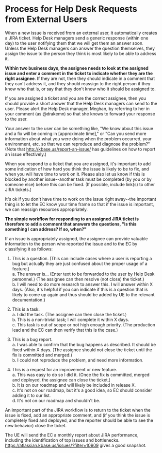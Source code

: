 # Process for Help Desk Requests from External Users

When a new issue is received from an external user, it automatically creates a JIRA ticket.
Help Desk managers send a generic response (within one day) to the user notifying them that we will get them an answer soon.
Unless the Help Desk managers can answer the question themselves, they assign the issue to the person they think is most likely to be able to address it.

**Within two business days, the assignee needs to look at the assigned issue and enter a comment in the ticket to indicate whether they are the right assignee**. If they are not, then they should indicate in a comment that they can't address it, and they should reassign to the right person if they know who that is, or say that they don't know who it should be assigned to.

If you are assigned a ticket and you are the correct assignee, then you should provide a short answer that the Help Desk managers can send to the user. Please alert the Help Desk manager, Meghan, by referring to her in your comment (as @drakemn) so that she knows to forward your response to the user.

Your answer to the user can be something like, "We know about this issue and a fix will be coming in [approximate time]," or "Can you send more information about what you were doing when the problem occurred, your environment, etc. so that we can reproduce and diagnose the problem?" (Note that http://kbase.us/report-an-issue/ has guidelines on how to report an issue effectively.)

When you respond to a ticket that you are assigned, it's important to add some indication of how hard you think the issue is likely to be to fix, and when you will have time to work on it. Please also let us know if this is blocked by another issue--another task must be completed (by you or by someone else) before this can be fixed. (If possible, include link(s) to other JIRA tickets.)

It's ok if you don't have time to work on the issue right away--the important thing is to let the EC know your time frame so that if the issue is important, we can reassign resources appropriately.

**The simple workflow for responding to an assigned JIRA ticket is therefore to add a comment that answers the questions, "Is this something I can address? If so, when?"**

If an issue is appropriately assigned, the assignee can provide valuable information to the person who reported the issue and to the EC by classifying it as follows:

1. This is a question. (This can include cases where a user is reporting a bug but actually they are just confused about the proper usage of a feature.)<br/>
  a. The answer is... (Enter text to be forwarded to the user by Help Desk personnel.) (The assignee can then resolve (not close) the ticket.)<br/>
  b. I will need to do more research to answer this. I will answer within X days.
    (Also, it's helpful if you can indicate if this is a question that is likely to come up again and thus should be added by UE to the relevant documentation.)
    
2. This is a task.<br/>
  a. I did the task. (The assignee can then close the ticket.)<br/>
  b. This is a non-trivial task; I will complete it within X days.<br/>
  c. This task is out of scope or not high enough priority. (The production lead and the EC can then verify that this is the case.)<br/>
  
3. This is a bug report.<br/>
  a. I was able to confirm that the bug happens as described. It should be fixed within X days. (The assignee should not close the ticket until the fix is committed and merged.)<br/>
  b. I could not reproduce the problem, and need more information.

4. This is a request for an improvement or new feature.<br/>
  a. This was easy to do so I did it. (Once the fix is committed, merged and deployed, the assignee can close the ticket.)<br/>
  b. It is on our roadmap and will likely be included in release X.<br/>
  c. It's not on our roadmap, but it's a good idea, so EC should consider adding it to our list.<br/>
  d. It's not on our roadmap and shouldn't be.

An important part of the JIRA workflow is to return to the ticket when the issue is fixed, add an appropriate comment, and (if you think the issue is completely fixed and deployed, and the reporter should be able to see the new behavior) close the ticket.

The UE will send the EC a monthly report about JIRA performance, including the identification of top issues and bottlenecks.
https://atlassian.kbase.us/issues/?filter=10909 gives a good snapshot.
